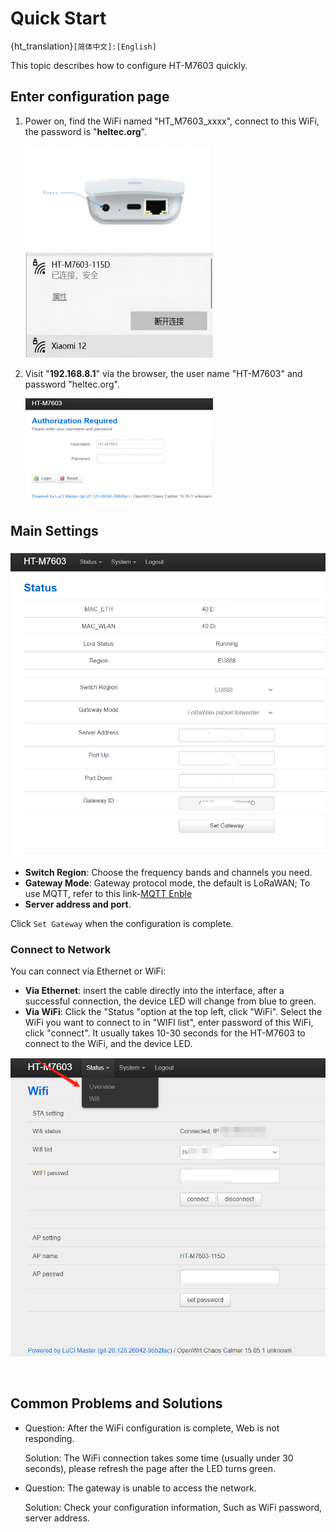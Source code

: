 # Quick Start

{ht_translation}`[简体中文]:[English]`

This topic describes how to configure HT-M7603 quickly.

## Enter configuration page
1. Power on, find the WiFi named "HT_M7603_xxxx", connect to this WiFi, the password is "**heltec.org**". 

   ![](img/quick_start/01.png) ![](img/quick_start/10.png) 

2. Visit "**192.168.8.1**" via the browser, the user name "HT-M7603" and password "heltec.org".

   ![](img/quick_start/11.png)

## Main Settings
![](img/quick_start/02.png)

 - **Switch Region**: Choose the frequency bands and channels you need.
 - **Gateway Mode**: Gateway protocol mode, the default is LoRaWAN; To use MQTT, refer to this link-[MQTT Enble](https://docs.heltec.org/en/gateway/ht-m7603/mqtt.html)
 - **Server address and port**.

Click `Set Gateway` when the configuration is complete.

### Connect to Network
You can connect via Ethernet or WiFi:

+ **Via Ethernet**: insert the cable directly into the interface, after a successful connection, the device LED will change from blue to green.
+ **Via WiFi**: Click the "Status "option at the top left, click "WiFi". Select the WiFi you want to connect to in "WIFI list", enter password of this WiFi, click "connect". It usually takes 10-30 seconds for the HT-M7603 to connect to the WiFi, and the device LED.

 ![](img/quick_start/03.jpg)

&nbsp;

## Common Problems and Solutions

- Question: After the WiFi configuration is complete, Web is not responding.

  Solution: The WiFi connection takes some time (usually under 30 seconds), please refresh the page after the LED turns green.
  
- Question: The gateway is unable to access the network.

  Solution: Check your configuration information, Such as WiFi password, server address.